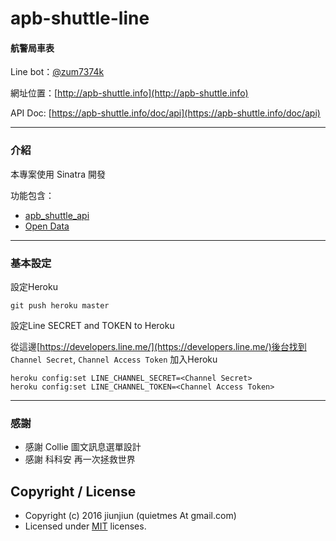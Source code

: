 # apb-shuttle-line

#### 航警局車表
Line bot：[@zum7374k](https://line.me/R/ti/p/%40zum7374k)

網址位置：[http://apb-shuttle.info](http://apb-shuttle.info)

API Doc: [https://apb-shuttle.info/doc/api](https://apb-shuttle.info/doc/api)

---
### 介紹

本專案使用 Sinatra 開發

功能包含：

* [apb_shuttle_api](https://github.com/jiunjiun/apb_shuttle_api)
* [Open Data](https://apb-shuttle.info/doc/api)


---
### 基本設定

設定Heroku

```
git push heroku master
```

設定Line SECRET and TOKEN to Heroku

從這邊[https://developers.line.me/](https://developers.line.me/)後台找到 `Channel Secret`, `Channel Access Token` 加入Heroku

```
heroku config:set LINE_CHANNEL_SECRET=<Channel Secret>
heroku config:set LINE_CHANNEL_TOKEN=<Channel Access Token>
```

---
### 感謝

* 感謝 Collie 圖文訊息選單設計
* 感謝 科科安 再一次拯救世界


## Copyright / License
* Copyright (c) 2016 jiunjiun (quietmes At gmail.com)
* Licensed under [MIT](https://github.com/jiunjiun/apb-shuttle-line/blob/master/LICENSE) licenses.
